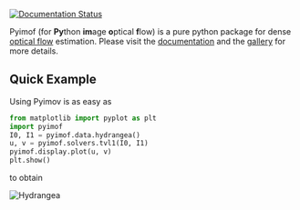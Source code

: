 [![Documentation Status](https://readthedocs.org/projects/pyimof/badge/?version=latest)](https://pyimof.readthedocs.io/en/latest/?badge=latest)

Pyimof (for **Py**thon **im**age **o**ptical **f**low) is a pure
python package for dense [optical
flow](https://en.wikipedia.org/wiki/Optical_flow) estimation. Please
visit the [documentation](https://pyimof.readthedocs.io/en/latest/)
and the
[gallery](https://pyimof.readthedocs.io/en/latest/examples/index.html)
for more details.

## Quick Example

Using Pyimov is as easy as

```python
from matplotlib import pyplot as plt
import pyimof
I0, I1 = pyimof.data.hydrangea()
u, v = pyimof.solvers.tvl1(I0, I1)
pyimof.display.plot(u, v)
plt.show()
```

to obtain

![Hydrangea](doc/source/_static/hydrangea.png)
